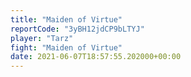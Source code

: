 ```yaml
---
title: "Maiden of Virtue"
reportCode: "3yBH12jdCP9bLTYJ"
player: "Tarz"
fight: "Maiden of Virtue"
date: 2021-06-07T18:57:55.202000+00:00
---
```

